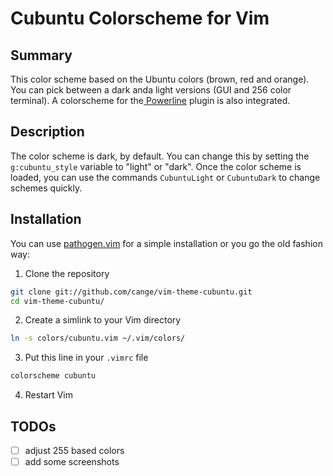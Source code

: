 # Cubuntu Colorscheme for Vim

## Summary
This color scheme based on the Ubuntu colors (brown, red and orange).
You can pick between a dark anda light versions (GUI and 256 color terminal).
A colorscheme for the[ Powerline](https://github.com/cubuntu/vim-powerline/network)
plugin is also integrated.

## Description
The color scheme is dark, by default. You can change this by setting the
`g:cubuntu_style` variable to "light" or "dark". Once the color scheme is
loaded, you can use the commands `CubuntuLight` or `CubuntuDark` to change
schemes quickly.

## Installation
You can use [pathogen.vim](https://github.com/tpope/vim-pathogen) for a
simple installation or you go the old fashion way:

1. Clone the repository

  ```bash
  git clone git://github.com/cange/vim-theme-cubuntu.git
  cd vim-theme-cubuntu/
  ```
2. Create a simlink to your Vim directory

  ```bash
  ln -s colors/cubuntu.vim ~/.vim/colors/
  ```
3. Put this line in your `.vimrc` file

  ```bash
  colorscheme cubuntu
  ```
4. Restart Vim


## TODOs
- [ ] adjust 255 based colors
- [ ] add some screenshots
